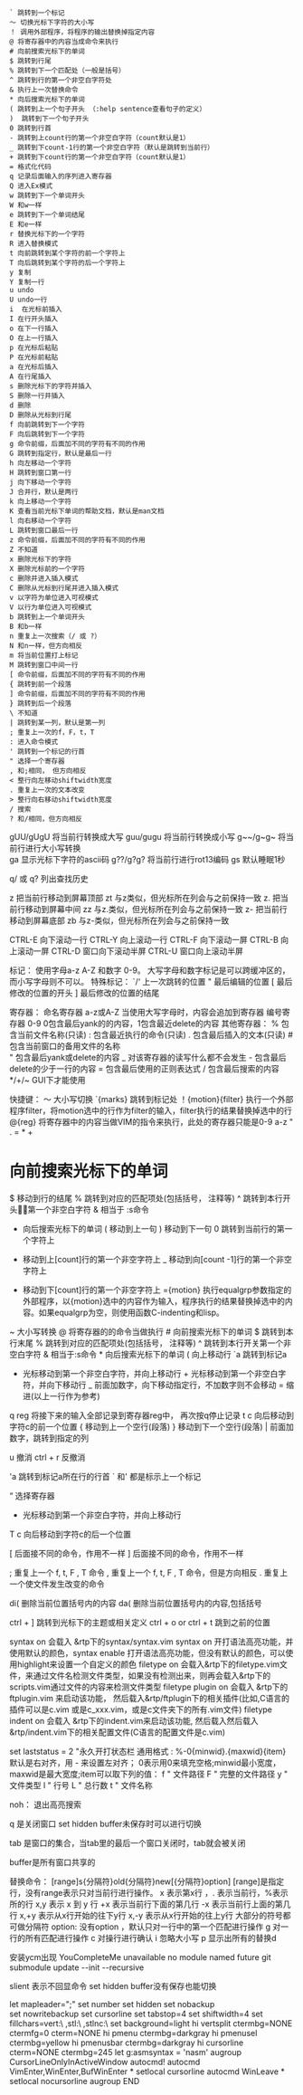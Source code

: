     ` 跳转到一个标记
    ～ 切换光标下字符的大小写
    ！ 调用外部程序，将程序的输出替换掉指定内容
    @ 将寄存器中的内容当成命令来执行
    # 向前搜索光标下的单词
    $ 跳转到行尾
    % 跳转到下一个匹配处（一般是括号）
    ^ 跳转到行的第一个非空白字符处
    & 执行上一次替换命令
    * 向后搜索光标下的单词
    ( 跳转到上一个句子开头 （:help sentence查看句子的定义）
    )  跳转到下一个句子开头
    0 跳转到行首
    - 跳转到上count行的第一个非空白字符（count默认是1）
    _ 跳转到下count-1行的第一个非空白字符（默认是跳转到当前行）
    + 跳转到下count行的第一个非空白字符（count默认是1）
    = 格式化代码
    q 记录后面输入的序列进入寄存器
    Q 进入Ex模式
    w 跳转到下一个单词开头
    W 和w一样
    e 跳转到下一个单词结尾
    E 和e一样
    r 替换光标下的一个字符
    R 进入替换模式
    t 向前跳转到某个字符的前一个字符上
    T 向后跳转到某个字符的后一个字符上
    y 复制
    Y 复制一行
    u undo
    U undo一行
    i  在光标前插入
    I 在行开头插入
    o 在下一行插入
    O 在上一行插入
    p 在光标后粘贴
    P 在光标前粘贴
    a 在光标后插入
    A 在行尾插入
    s 删除光标下的字符并插入
    S 删除一行并插入
    d 删除
    D 删除从光标到行尾
    f 向前跳转到下一个字符
    F 向后跳转到下一个字符
    g 命令前缀，后面加不同的字符有不同的作用
    G 跳转到指定行，默认是最后一行
    h 向左移动一个字符
    H 跳转到窗口第一行
    j 向下移动一个字符
    J 合并行，默认是两行
    k 向上移动一个字符
    K 查看当前光标下单词的帮助文档，默认是man文档
    l 向右移动一个字符
    L 跳转到窗口最后一行
    z 命令前缀，后面加不同的字符有不同的作用
    Z 不知道
    x 删除光标下的字符
    X 删除光标前的一个字符
    c 删除并进入插入模式
    C 删除从光标到行尾并进入插入模式
    v 以字符为单位进入可视模式
    V 以行为单位进入可视模式
    b 跳转到上一个单词开头
    B 和b一样
    n 重复上一次搜索（/ 或 ?）
    N 和n一样，但方向相反
    m 将当前位置打上标记
    M 跳转到窗口中间一行
    [ 命令前缀，后面加不同的字符有不同的作用
    { 跳转到前一个段落
    ] 命令前缀，后面加不同的字符有不同的作用
    } 跳转到后一个段落
    \ 不知道
    | 跳转到某一列，默认是第一列
    ; 重复上一次的f，F，t，T
    : 进入命令模式
    ' 跳转到一个标记的行首
    " 选择一个寄存器
    , 和;相同， 但方向相反
    < 整行向左移动shiftwidth宽度
    . 重复上一次的文本改变
    > 整行向右移动shiftwidth宽度
    / 搜索
    ? 和/相同，但方向相反

gUU/gUgU 将当前行转换成大写
guu/gugu 将当前行转换成小写
g~~/g~g~ 将当前行进行大小写转换    
ga 显示光标下字符的ascii码
g??/g?g? 将当前行进行rot13编码
gs 默认睡眠1秒

q/ 或 q? 列出查找历史

z<CR> 把当前行移动到屏幕顶部
zt 与z<CR>类似，但光标所在列会与之前保持一致
z. 把当前行移动到屏幕中间
zz 与z.类似，但光标所在列会与之前保持一致
z- 把当前行移动到屏幕底部
zb 与z-类似，但光标所在列会与之前保持一致

CTRL-E 向下滚动一行
CTRL-Y 向上滚动一行
CTRL-F 向下滚动一屏
CTRL-B 向上滚动一屏
CTRL-D 窗口向下滚动半屏
CTRL-U 窗口向上滚动半屏

标记：
  使用字母a-z A-Z 和数字 0-9。 大写字母和数字标记是可以跨缓冲区的，而小写字母则不可以。
  特殊标记： 
           `/‘ 上一次跳转的位置
           "   最后编辑的位置
             [   最后修改的位置的开头
             ]   最后修改的位置的结尾 


寄存器：
  命名寄存器   a-z或A-Z 当使用大写字母时，内容会追加到寄存器
  编号寄存器   0-9 0包含最后yank的的内容，1包含最近delete的内容
  其他寄存器： % 包含当前文件名称(只读)
             : 包含最近执行的命令(只读)
             . 包含最后插入的文本(只读)
             # 包含当前窗口的备用文件的名称         
             " 包含最后yank或delete的内容
             _ 对该寄存器的读写什么都不会发生
             - 包含最后delete的少于一行的内容
             = 包含最后使用的正则表达式
             / 包含最后搜索的内容
             */+/~  GUI下才能使用  

快捷键：
  ～ 大小写切换
  `{marks} 跳转到标记处
  ！{motion}{filter} 执行一个外部程序filter，将motion选中的行作为filter的输入，filter执行的结果替换掉选中的行
  @{reg} 将寄存器中的内容当做VIM的指令来执行，此处的寄存器只能是0-9 a-z " . = * +
  # 向前搜索光标下的单词
  $ 移动到行的结尾
  % 跳转到对应的匹配项处(包括括号， 注释等)
  ^ 跳转到本行开头第一个非空白字符
  & 相当于 :s命令
  * 向后搜索光标下的单词
  ( 移动到上一句
  ) 移动到下一句
  0 跳转到当前行的第一个字符上
  - 移动到上[count]行的第一个非空字符上
  _ 移动到向[count -1]行的第一个非空字符上
  + 移动到下[count]行的第一个非空字符上
  ={motion} 执行equalgrp参数指定的外部程序，以{motion}选中的内容作为输入，程序执行的结果替换掉选中的内容。如果equalgrp为空，则使用函数C-indenting和lisp。


  ~ 大小写转换 @ 将寄存器的的命令当做执行 # 向前搜索光标下的单词 $ 跳转到本行末尾 % 跳转到对应的匹配项处(包括括号， 注释等) ^ 跳转到本行开关第一个非空白字符 & 相当于:s命令 * 向后搜索光标下的单词 ( 向上移动行
`a 跳转到标记a


- 光标移动到第一个非空白字符，并向上移动行 + 光标移动到第一个非空白字符，并向下移动行
_ 前面加数字，向下移动指定行，不加数字则不会移动 = 缩进(以上一行作为参考)

q reg 将接下来的输入全部记录到寄存器reg中， 再次按q停止记录 t c 向后移动到字符c的前一个位置 { 移动到上一个空行(段落) } 移动到下一个空行(段落) | 前面加数字，跳转到指定的列

u 撤消
ctrl + r 反撤消


'a 跳转到标记a所在行的行首
` 和' 都是标示上一个标记

“ 选择寄存器


- 光标移动到第一个非空白字符，并向上移动行


T c 向后移动到字符c的后一个位置


[ 后面接不同的命令，作用不一样
] 后面接不同的命令，作用不一样


; 重复上一个 f, t, F , T 命令
, 重复上一个 f, t, F , T 命令，但是方向相反
. 重复上一个使文件发生改变的命令

di( 删除当前位置括号内的内容
da( 删除当前位置括号内的内容,包括括号

ctrl + ] 跳转到光标下的主题或相关定义
ctrl + o or ctrl + t 跳到之前的位置


syntax on 会载入 &rtp下的syntax/syntax.vim
syntax on 开打语法高亮功能，并使用默认的颜色，syntax enable 打开语法高亮功能，但没有默认的颜色，可以使用highlight来设置一个自定义的颜色
filetype on 会载入&rtp下的filetype.vim文件，来通过文件名检测文件类型，如果没有检测出来，则再会载入&rtp下的scripts.vim通过文件的内容来检测文件类型
filetype plugin on 会载入 &rtp下的ftplugin.vim 来启动该功能， 然后载入&rtp/ftplugin下的相关插件(比如,C语言的插件可以是c.vim 或是c_xxx.vim，或是c文件夹下的所有.vim文件)
filetype indent on 会载入 &rtp下的indent.vim来启动该功能, 然后载入然后载入&rtp/indent.vim下的相关配置文件(C语言的配置文件是c.vim)

set laststatus = 2 "永久开打状态栏
通用格式 : %-0{minwid}.{maxwid}{item}
默认是右对齐，用 - 来设置左对齐； 0表示用0来填充空格;minwid最小宽度，maxwid是最大宽度;item可以取下列的值：
f " 文件路径
F " 完整的文件路径
y " 文件类型
l " 行号
L " 总行数
t " 文件名称

 noh： 退出高亮搜索


q 是关闭窗口
set hidden  buffer未保存时可以进行切换

tab 是窗口的集合，当tab里的最后一个窗口关闭时，tab就会被关闭

buffer是所有窗口共享的


替换命令：
     [range]s{分隔符}old{分隔符}new[{分隔符}option]
     [range]是指定行，没有range表示只对当前行进行操作。
          x 表示第x行 ，. 表示当前行，%表示所的行
          x,y 表示 x 到 y 行
          +x 表示当前行下面的第几行
          -x 表示当前行上面的第几行
          x,+y 表示从x行开始的往下y行
          x,-y 表示从x行开始的往上y行
          大部分的符号都可做分隔符
          option: 没有option ，默认只对一行中的第一个匹配进行操作
                    g  对一行的所有匹配进行操作
                    c  对操行进行确认
                    i 忽略大小写
                    p 显示出所有的替换d
          
          
安装ycm出现 YouCompleteMe unavailable no module named future
     git submodule update --init --recursive

          

slient 表示不回显命令
set hidden buffer没有保存也能切换


  let mapleader=";"
  set number
  set hidden
  set nobackup                                                                                                                                                                               
  set nowritebackup
  set cursorline
  set tabstop=4
  set shiftwidth=4
  set fillchars=vert:\ ,stl:\ ,stlnc:\ 
 set background=light
  hi vertsplit ctermbg=NONE ctermfg=0 cterm=NONE
  hi pmenu ctermbg=darkgray
  hi pmenusel ctermbg=yellow
  hi pmenusbar ctermbg=darkgray
  hi cursorline cterm=NONE ctermbg=245
  let g:asmsyntax = 'nasm'
  augroup CursorLineOnlyInActiveWindow
    autocmd!
    autocmd VimEnter,WinEnter,BufWinEnter * setlocal cursorline
    autocmd WinLeave * setlocal nocursorline
 augroup END
